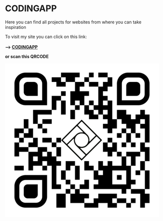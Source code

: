 # CODINGAPP
Here you can find all projects for websites from where you can take inspiration

To visit my site you can click on this link:
<br>
<br>
<strong>--> <strong><a href="https://codingapp.net/"><strong>CODINGAPP<strong></a>
<br>
<p>or scan this QRCODE</p>
<img style="display: flex; justify-content: center; align-items: center;" src="images/QRCode/qr-code.png" style="width: 50%; display: block; margin-left: auto; margin-right: auto;">



